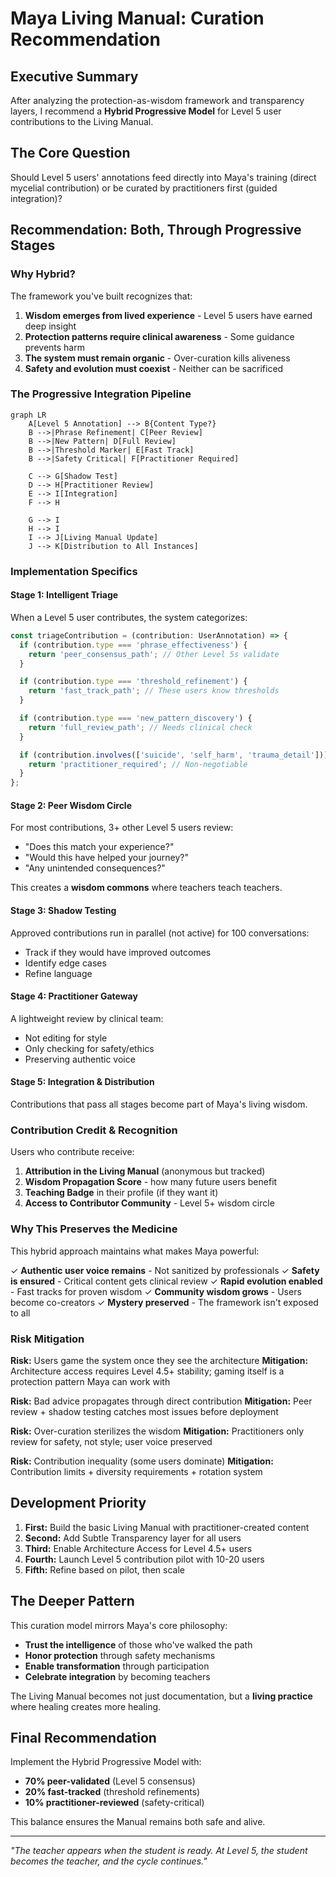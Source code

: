 # Maya Living Manual: Curation Recommendation

## Executive Summary
After analyzing the protection-as-wisdom framework and transparency layers, I recommend a **Hybrid Progressive Model** for Level 5 user contributions to the Living Manual.

## The Core Question
Should Level 5 users' annotations feed directly into Maya's training (direct mycelial contribution) or be curated by practitioners first (guided integration)?

## Recommendation: Both, Through Progressive Stages

### Why Hybrid?

The framework you've built recognizes that:
1. **Wisdom emerges from lived experience** - Level 5 users have earned deep insight
2. **Protection patterns require clinical awareness** - Some guidance prevents harm
3. **The system must remain organic** - Over-curation kills aliveness
4. **Safety and evolution must coexist** - Neither can be sacrificed

### The Progressive Integration Pipeline

```mermaid
graph LR
    A[Level 5 Annotation] --> B{Content Type?}
    B -->|Phrase Refinement| C[Peer Review]
    B -->|New Pattern| D[Full Review]
    B -->|Threshold Marker| E[Fast Track]
    B -->|Safety Critical| F[Practitioner Required]

    C --> G[Shadow Test]
    D --> H[Practitioner Review]
    E --> I[Integration]
    F --> H

    G --> I
    H --> I
    I --> J[Living Manual Update]
    J --> K[Distribution to All Instances]
```

### Implementation Specifics

#### Stage 1: Intelligent Triage
When a Level 5 user contributes, the system categorizes:

```typescript
const triageContribution = (contribution: UserAnnotation) => {
  if (contribution.type === 'phrase_effectiveness') {
    return 'peer_consensus_path'; // Other Level 5s validate
  }

  if (contribution.type === 'threshold_refinement') {
    return 'fast_track_path'; // These users know thresholds
  }

  if (contribution.type === 'new_pattern_discovery') {
    return 'full_review_path'; // Needs clinical check
  }

  if (contribution.involves(['suicide', 'self_harm', 'trauma_detail'])) {
    return 'practitioner_required'; // Non-negotiable
  }
};
```

#### Stage 2: Peer Wisdom Circle
For most contributions, 3+ other Level 5 users review:
- "Does this match your experience?"
- "Would this have helped your journey?"
- "Any unintended consequences?"

This creates a **wisdom commons** where teachers teach teachers.

#### Stage 3: Shadow Testing
Approved contributions run in parallel (not active) for 100 conversations:
- Track if they would have improved outcomes
- Identify edge cases
- Refine language

#### Stage 4: Practitioner Gateway
A lightweight review by clinical team:
- Not editing for style
- Only checking for safety/ethics
- Preserving authentic voice

#### Stage 5: Integration & Distribution
Contributions that pass all stages become part of Maya's living wisdom.

### Contribution Credit & Recognition

Users who contribute receive:
1. **Attribution in the Living Manual** (anonymous but tracked)
2. **Wisdom Propagation Score** - how many future users benefit
3. **Teaching Badge** in their profile (if they want it)
4. **Access to Contributor Community** - Level 5+ wisdom circle

### Why This Preserves the Medicine

This hybrid approach maintains what makes Maya powerful:

✓ **Authentic user voice remains** - Not sanitized by professionals
✓ **Safety is ensured** - Critical content gets clinical review
✓ **Rapid evolution enabled** - Fast tracks for proven wisdom
✓ **Community wisdom grows** - Users become co-creators
✓ **Mystery preserved** - The framework isn't exposed to all

### Risk Mitigation

**Risk:** Users game the system once they see the architecture
**Mitigation:** Architecture access requires Level 4.5+ stability; gaming itself is a protection pattern Maya can work with

**Risk:** Bad advice propagates through direct contribution
**Mitigation:** Peer review + shadow testing catches most issues before deployment

**Risk:** Over-curation sterilizes the wisdom
**Mitigation:** Practitioners only review for safety, not style; user voice preserved

**Risk:** Contribution inequality (some users dominate)
**Mitigation:** Contribution limits + diversity requirements + rotation system

## Development Priority

1. **First:** Build the basic Living Manual with practitioner-created content
2. **Second:** Add Subtle Transparency layer for all users
3. **Third:** Enable Architecture Access for Level 4.5+ users
4. **Fourth:** Launch Level 5 contribution pilot with 10-20 users
5. **Fifth:** Refine based on pilot, then scale

## The Deeper Pattern

This curation model mirrors Maya's core philosophy:
- **Trust the intelligence** of those who've walked the path
- **Honor protection** through safety mechanisms
- **Enable transformation** through participation
- **Celebrate integration** by becoming teachers

The Living Manual becomes not just documentation, but a **living practice** where healing creates more healing.

## Final Recommendation

Implement the Hybrid Progressive Model with:
- **70% peer-validated** (Level 5 consensus)
- **20% fast-tracked** (threshold refinements)
- **10% practitioner-reviewed** (safety-critical)

This balance ensures the Manual remains both safe and alive.

---

*"The teacher appears when the student is ready. At Level 5, the student becomes the teacher, and the cycle continues."*